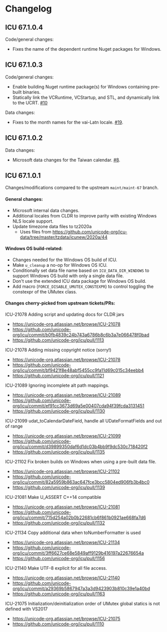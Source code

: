 # Changelog

## ICU 67.1.0.4

Code/general changes:
- Fixes the name of the dependent runtime Nuget packages for Windows.

## ICU 67.1.0.3

Code/general changes:
- Enable building Nuget runtime package(s) for Windows containing pre-built binaries.
- Statically link the VCRuntime, VCStartup, and STL, and dynamically link to the UCRT. [#10](https://github.com/microsoft/icu/pull/10)

Data changes:
- Fixes to the month names for the vai-Latn locale. [#19](https://github.com/microsoft/icu/pull/19).

## ICU 67.1.0.2

Data changes:
- Microsoft data changes for the Taiwan calendar. [#8](https://github.com/microsoft/icu/pull/8).

## ICU 67.1.0.1

Changes/modifications compared to the upstream `maint/maint-67` branch.

#### General changes:
- Microsoft internal data changes.
- Additional locales from CLDR to improve parity with existing Windows NLS locale support.
- Update timezone data files to tz2020a
  - Uses files from https://github.com/unicode-org/icu-data/tree/master/tzdata/icunew/2020a/44

#### Windows OS build-related:
- Changes needed for the Windows OS build of ICU.
- Make `u_cleanup` a no-op for Windows OS ICU.
- Conditionally set data file name based on `ICU_DATA_DIR_WINDOWS` to support Windows OS build with only a single data file.
- Don't use the extended ICU data package for Windows OS build.
- Add macro (`FORCE_DISABLE_UMUTEX_CONSTEXPR`) to control toggling the constexpr of the UMutex class.

#### Changes cherry-picked from upstream tickets/PRs:

ICU-21078 Adding script and updating docs for CLDR jars
- https://unicode-org.atlassian.net/browse/ICU-21078
- https://github.com/unicode-org/icu/commit/b0fb4839c24b743a6786b8c6b3a7e066478f0bad
- https://github.com/unicode-org/icu/pull/1113

ICU-21078 Adding missing copyright notice (sorry!)
- https://unicode-org.atlassian.net/browse/ICU-21078
- https://github.com/unicode-org/icu/commit/bf9421f8e48abf5455cc9fa11d69c015c34eebb4
- https://github.com/unicode-org/icu/pull/1121

ICU-21089 Ignoring incomplete alt path mappings.
- https://unicode-org.atlassian.net/browse/ICU-21089
- https://github.com/unicode-org/icu/commit/ef91cc3673d69a5e00407cda94f39fcda3131451
- https://github.com/unicode-org/icu/pull/1130

ICU-21099 udat_toCalendarDateField, handle all UDateFormatFields and out of range
- https://unicode-org.atlassian.net/browse/ICU-21099
- https://github.com/unicode-org/icu/commit/d39899350daf6d1dc03b4bb9f9dc530c718420f2
- https://github.com/unicode-org/icu/pull/1135 

ICU-21102 Fix broken builds on Windows when using a pre-built data file.
- https://unicode-org.atlassian.net/browse/ICU-21102
- https://github.com/unicode-org/icu/commit/82a5959b863ac647fce3bcc5804ed906fb3b4bc0
- https://github.com/unicode-org/icu/pull/1139

ICU-21081 Make U_ASSERT C++14 compatible
- https://unicode-org.atlassian.net/browse/ICU-21081
- https://github.com/unicode-org/icu/commit/715d254a02b0b22681cb6f861b0921ae668fa7d6
- https://github.com/unicode-org/icu/pull/1132

ICU-21134 Copy additional data when toNumberFormatter is used
- https://unicode-org.atlassian.net/browse/ICU-21134
- https://github.com/unicode-org/icu/commit/3ff6627ce68e5849aff9129b416197a22676654a
- https://github.com/unicode-org/icu/pull/1156

ICU-21140 Make UTF-8 explicit for all file access.
- https://unicode-org.atlassian.net/browse/ICU-21140
- https://github.com/unicode-org/icu/commit/a29369b5867947a3a3d9423903b810c39e1a40bd
- https://github.com/unicode-org/icu/pull/1163 

ICU-21075 Initialization/deinitialization order of UMutex global statics is not defined with VS2017
- https://unicode-org.atlassian.net/browse/ICU-21075
- https://github.com/unicode-org/icu/pull/1110
